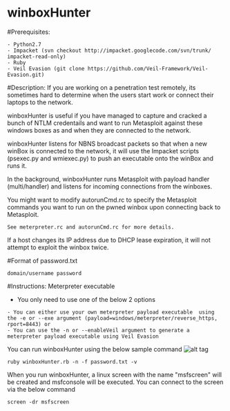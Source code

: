 winboxHunter
============
#Prerequisites:
```
- Python2.7
- Impacket (svn checkout http://impacket.googlecode.com/svn/trunk/ impacket-read-only)
- Ruby
- Veil Evasion (git clone https://github.com/Veil-Framework/Veil-Evasion.git)
```

#Description:
If you are working on a penetration test remotely, its sometimes hard to determine when the users start work or connect their laptops to the network.

winboxHunter is useful if you have managed to capture and cracked a bunch of NTLM credentails and want to run Metasploit against these windows boxes as and when they are connected to the network.

winboxHunter listens for NBNS broadcast packets so that when a new winBox is connected to the network, it will use the Impacket scripts (psexec.py and wmiexec.py) to push an executable onto the winBox and runs it.

In the background, winboxHunter runs Metasploit with payload handler (multi/handler) and listens for incoming connections from the winboxes.

You might want to modify autorunCmd.rc to specify the Metasploit commands you want to run on the pwned winbox upon connecting back to Metasploit.


```
See meterpreter.rc and autorunCmd.rc for more details.
```
If a host changes its IP address due to DHCP lease expiration, it will not attempt to exploit the winbox twice.


#Format of password.txt
```
domain/username password
```

#Instructions:
Meterpreter executable 
- You only need to use one of the below 2 options
```
- You can either use your own meterpreter payload executable  using the -e or --exe argument (payload=windows/meterpreter/reverse_https, rport=8443) or
- You can use the -n or --enableVeil argument to generate a meterpreter payload executable using Veil Evasion
```

You can run winboxHunter using the below sample command
![alt tag](https://raw.githubusercontent.com/milo2012/winboxHunter/master/screenshot.png)
```
ruby winboxHunter.rb -n -f password.txt -v
```

When you run winboxHunter, a linux screen with the name "msfscreen" will be created and msfconsole will be executed. You can connect to the screen via the below command
```
screen -dr msfscreen
```


